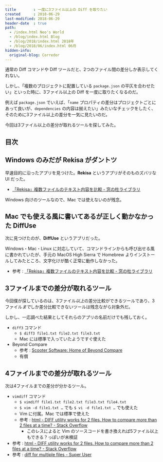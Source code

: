 ```yaml
---
title        : 一度に3ファイル以上の Diff を取りたい
created      : 2018-06-29
last-modified: 2018-06-29
header-date  : true
path:
  - /index.html Neo's World
  - /blog/index.html Blog
  - /blog/2018/index.html 2018年
  - /blog/2018/06/index.html 06月
hidden-info:
  original-blog: Corredor
---
```


通常の Diff コマンドや Diff ツールだと、2つのファイル間の差分しか表示してくれない。

しかし、「複数のプロジェクトに配置している `package.json` の平仄を合わせたい」といった時に、3ファイル以上の Diff を一度に取りたくなるのだ。

例えば `package.json` でいえば、「`name` プロパティの差分はプロジェクトごとにあって良いが、`dependencies` の内容は揃えたい」みたいなチェックをしたく、そのために3ファイル以上の差分を一気に見たいのだ。

今回は3ファイル以上の差分が取れるツールを探してみた。

## 目次

## Windows のみだが Rekisa がダントツ

早速目的に沿ったアプリを見つけた。**Rekisa** というアプリがそのものズバリな UI だった。

- [「Rekisa」複数ファイルのテキスト内容を比較 - 窓の杜ライブラリ](https://forest.watch.impress.co.jp/library/software/rekisa/)

Windows 向けのツールなので、Mac では使えないのが残念。

## Mac でも使える風に書いてあるが正しく動かなかった DiffUse

次に見つけたのが、**DiffUse** というアプリだった。

Windows・Mac・Linux に対応していて、コマンドラインからも呼び出せる風に書かれていたが、手元の MacOS High Sierra で Homebrew よりインストールしてみたところ、文字化けが酷く正常に動作しなかった。

- 参考 : [「Rekisa」複数ファイルのテキスト内容を比較 - 窓の杜ライブラリ](https://forest.watch.impress.co.jp/library/software/rekisa/)

## 3ファイルまでの差分が取れるツール

今回僕が探しているのは、3ファイル*以上*の差分比較ができるツールであり、3ファイル*まで*しか差分比較できないツールは残念ながら対象外だ。

しかし、一応調べた結果としてそれらのアプリの名前だけでも残しておく。

- `diff3` コマンド
  - `$ diff3 file1.txt file2.txt file3.txt`
  - Mac には標準で入っていたようですぐ使えた
- Beyond Compare
  - 参考 : [Scooter Software: Home of Beyond Compare](http://www.scootersoftware.com/)
  - 有償

## 4ファイルまでの差分が取れるツール

次は4ファイルまでの差分が分かるツール。

- `vimdiff` コマンド
  - `$ vimdiff file1.txt file2.txt file3.txt file4.txt`
  - `$ vim -d file1.txt …` でも `$ vi -d file1.txt …` でも使えた
  - Vim に付属。Mac では標準で使えた
  - 参考 : [html - DIFF utility works for 2 files. How to compare more than 2 files at a time? - Stack Overflow](https://stackoverflow.com/a/1075796)
      - このレスによると Vim のソースコードを書き換えれば5ファイル以上もできる？っぽいが未検証
- 参考 : [html - DIFF utility works for 2 files. How to compare more than 2 files at a time? - Stack Overflow](https://stackoverflow.com/questions/1075708/diff-utility-works-for-2-files-how-to-compare-more-than-2-files-at-a-time)
- 参考 : [diff for multiple files - Super User](https://superuser.com/questions/508608/diff-for-multiple-files)
